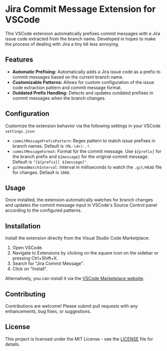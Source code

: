 # Jira Commit Message Extension for VSCode

This VSCode extension automatically prefixes commit messages with a Jira issue code extracted from the branch name.
Developed in hopes to make the process of dealing with Jira a tiny bit less annoying.

## Features

- **Automatic Prefixing:** Automatically adds a Jira issue code as a prefix to commit messages based on the current branch name.
- **Customizable Patterns:** Allows for custom configuration of the issue code extraction pattern and commit message format.
- **Outdated Prefix Handling:** Detects and updates outdated prefixes in commit messages when the branch changes.

## Configuration

Customize the extension behavior via the following settings in your VSCode `settings.json`:

- `commitMessagePrefixPattern`: Regex pattern to match issue prefixes in branch names. Default is `(ML-\d+)-.*`.
- `commitMessageFormat`: Format for the commit message. Use `${prefix}` for the branch prefix and `${message}` for the original commit message. Default is `"[${prefix}] ${message}"`.
- `gitHeadWatchInterval`: Interval in milliseconds to watch the `.git/HEAD` file for changes. Default is `1000`.

## Usage

Once installed, the extension automatically watches for branch changes and updates the commit message input in VSCode's Source Control panel according to the configured patterns.

## Installation

Install the extension directly from the Visual Studio Code Marketplace:
1. Open VSCode.
2. Navigate to Extensions by clicking on the square icon on the sidebar or pressing Ctrl+Shift+X.
3. Search for "Jira Commit Message".
4. Click on "Install".

Alternatively, you can install it via the [VSCode Marketplace website](https://marketplace.visualstudio.com/items?itemName=KiviCode.jira-commit-message).

## Contributing

Contributions are welcome! Please submit pull requests with any enhancements, bug fixes, or suggestions.

## License

This project is licensed under the MIT License - see the [LICENSE](https://github.com/kivicode/Jira-Commit-Message/LICENSE) file for details.

